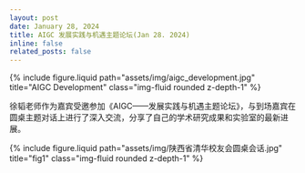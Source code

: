 ```yaml
---
layout: post
date: January 28, 2024
title: AIGC 发展实践与机遇主题论坛(Jan 28. 2024)
inline: false
related_posts: false
---
```


<div class="row justify-content-sm-center">
    <div class="col-sm-10 mt-3 mt-md-0">
        {% include figure.liquid path="assets/img/aigc_development.jpg" title="AIGC Development" class="img-fluid rounded z-depth-1" %}
    </div>
</div>

徐韬老师作为嘉宾受邀参加《AIGC——发展实践与机遇主题论坛》，与到场嘉宾在圆桌主题对话上进行了深入交流，分享了自己的学术研究成果和实验室的最新进展。

<div class="row justify-content-sm-center">
    <div class="col-sm-10 mt-3 mt-md-0">
        {% include figure.liquid path="assets/img/陕西省清华校友会圆桌会话.jpg" title="fig1" class="img-fluid rounded z-depth-1" %}
    </div>
</div>